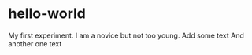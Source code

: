 # hello-world
My first experiment.
I am a novice but not too young.
Add some text
And another one text
